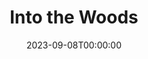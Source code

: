 ---
layout: productions
redirect_from:
- /productions/2009_Into_the_Woods
title: Into the Woods
date: 2023-09-08T00:00:00
opening_date: 2009-12-31
approx_date: year
Theatre: Theatre Jacksonville
venue: Harold K. Smith Playhouse
cast:
- Narrator/Mysterious Man: Michael Lipp
crew:
- Director: Michael Lipp
---